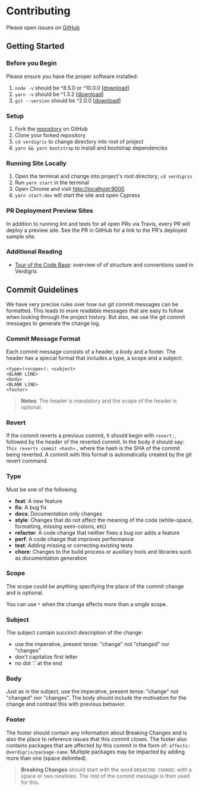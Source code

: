 # Contributing

Please open issues on [GitHub](https://github.com/andrew-codes/verdigris/issues)

## Getting Started

### Before you Begin

Please ensure you have the proper software installed:

1.  `node -v` should be ^8.5.0 or ^10.0.0 [[download](https://nodejs.org/en/)]
2.  `yarn -v` should be ^1.3.2 [[download](https://yarnpkg.com/lang/en/docs/install/)]
3.  `git --version` should be ^2.0.0 [[download](https://git-scm.com/downloads)]

### Setup

1.  Fork the [repository](https://github.com/andrew-codes/verdigris) on GitHub
2.  Clone your forked repository
3.  `cd verdigris` to change directory into root of project
4.  `yarn && yarn bootstrap` to install and bootstrap dependencies

### Running Site Locally

1.  Open the terminal and change into project's root directory; `cd verdigris`
2.  Run `yarn start` in the terminal
3.  Open Chrome and visit [http://localhost:9000](http://localhost:9000)
4.  `yarn start:dev` will start the site and open Cypress

### PR Deployment Preview Sites

In addition to running lint and tests for all open PRs via Travis, every PR will deploy a preview site. See the PR in GitHub for a link to the PR's deployed sample site.

### Additional Reading

* [Tour of the Code Base](../../guides/tour-of-the-code-base): overview of of structure and conventions used in Verdigris

## Commit Guidelines

We have very precise rules over how our git commit messages can be formatted. This leads to more readable messages that are easy to follow when looking through the project history. But also, we use the git commit messages to generate the change log.

### Commit Message Format

Each commit message consists of a header, a body and a footer. The header has a special format that includes a type, a scope and a subject:

```
<type>(<scope>): <subject>
<BLANK LINE>
<body>
<BLANK LINE>
<footer>
```

> **Notes**: The header is mandatory and the scope of the header is optional.

### Revert

If the commit reverts a previous commit, it should begin with `revert:`, followed by the header of the reverted commit. In the body it should say: `This reverts commit <hash>`., where the hash is the SHA of the commit being reverted. A commit with this format is automatically created by the git revert command.

### Type

Must be one of the following:

* **feat**: A new feature
* **fix**: A bug fix
* **docs**: Documentation only changes
* **style**: Changes that do not affect the meaning of the code (white-space, formatting, missing semi-colons, etc)
* **refactor**: A code change that neither fixes a bug nor adds a feature
* **perf**: A code change that improves performance
* **test**: Adding missing or correcting existing tests
* **chore**: Changes to the build process or auxiliary tools and libraries such as documentation generation

### Scope

The scope could be anything specifying the place of the commit change and is optional.

You can use `*` when the change affects more than a single scope.

### Subject

The subject contain succinct description of the change:

* use the imperative, present tense: "change" not "changed" nor "changes"
* don't capitalize first letter
* no dot '.' at the end

### Body

Just as in the subject, use the imperative, present tense: "change" not "changed" nor "changes". The body should include the motivation for the change and contrast this with previous behavior.

### Footer

The footer should contain any information about Breaking Changes and is also the place to reference issues that this commit closes. The footer also contains packages that are affected by this commit in the form of: `affects: @verdigris/package-name`. Multiple packages may be impacted by adding more than one (space delimited).

> **Breaking Changes** should start with the word `BREAKING CHANGE`: with a space or two newlines. The rest of the commit message is then used for this.
